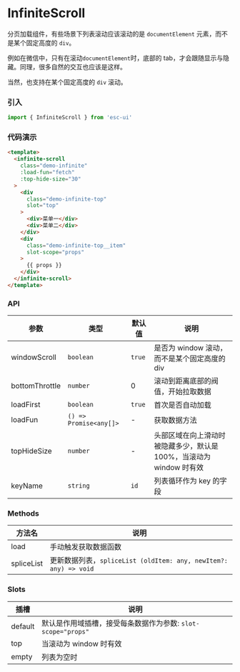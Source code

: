# InfiniteScroll

分页加载组件，有些场景下列表滚动应该滚动的是 `documentElement` 元素，而不是某个固定高度的 `div`。

例如在微信中，只有在滚动`documentElement`时，底部的 tab，才会跟随显示与隐藏。同理，很多自然的交互也应该是这样。

当然，也支持在某个固定高度的 `div` 滚动。

### 引入

```js
import { InfiniteScroll } from 'esc-ui'
```

### 代码演示

```html
<template>
  <infinite-scroll
    class="demo-infinite"
    :load-fun="fetch"
    :top-hide-size="30"
  >
    <div
      class="demo-infinite-top"
      slot="top"
    >
      <div>菜单一</div>
      <div>菜单二</div>
    </div>
    <div
      class="demo-infinite-top__item"
      slot-scope="props"
    >
      {{ props }}
    </div>
  </infinite-scroll>
</template>
```

### API
参数|类型|默认值|说明
----|----|-----|----
windowScroll|`boolean`|`true`|是否为 window 滚动，而不是某个固定高度的 div
bottomThrottle|`number`|0|滚动到距离底部的阀值，开始拉取数据
loadFirst|`boolean`|`true`|首次是否自动加载
loadFun|`() => Promise<any[]>`|-|获取数据方法
topHideSize|`number`|-|头部区域在向上滑动时被隐藏多少，默认是 100%，当滚动为 window 时有效
keyName|`string`|`id`|列表循环作为 key 的字段

### Methods
方法名|说明
----|----
load|手动触发获取数据函数
spliceList|更新数据列表，`spliceList (oldItem: any, newItem?: any) => void`

### Slots
插槽|说明
----|-----
default|默认是作用域插槽，接受每条数据作为参数: `slot-scope="props"`
top|当滚动为 window 时有效
empty|列表为空时
